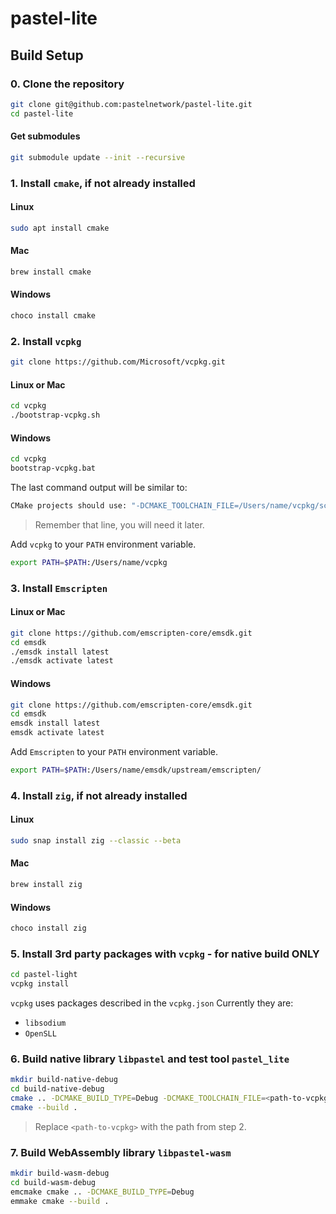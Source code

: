# pastel-lite

## Build Setup

### 0. Clone the repository
``` bash
git clone git@github.com:pastelnetwork/pastel-lite.git
cd pastel-lite
```

#### Get submodules
``` bash
git submodule update --init --recursive
```

### 1. Install `cmake`, if not already installed
#### Linux
``` bash
sudo apt install cmake
```
#### Mac
``` bash
brew install cmake
```
#### Windows
``` bash
choco install cmake
```

### 2. Install `vcpkg`
``` bash
git clone https://github.com/Microsoft/vcpkg.git
```
#### Linux or Mac
``` bash
cd vcpkg
./bootstrap-vcpkg.sh
```
#### Windows
``` bash
cd vcpkg
bootstrap-vcpkg.bat
```
The last command output will be similar to:
``` bash
CMake projects should use: "-DCMAKE_TOOLCHAIN_FILE=/Users/name/vcpkg/scripts/buildsystems/vcpkg.cmake"
```
> Remember that line, you will need it later.

Add `vcpkg` to your `PATH` environment variable.
```bash
export PATH=$PATH:/Users/name/vcpkg
```

### 3. Install `Emscripten`
#### Linux or Mac
``` bash
git clone https://github.com/emscripten-core/emsdk.git
cd emsdk
./emsdk install latest
./emsdk activate latest
```
#### Windows
``` bash
git clone https://github.com/emscripten-core/emsdk.git
cd emsdk
emsdk install latest
emsdk activate latest
```
Add `Emscripten` to your `PATH` environment variable.
```bash
export PATH=$PATH:/Users/name/emsdk/upstream/emscripten/
```

### 4. Install `zig`, if not already installed
#### Linux
``` bash
sudo snap install zig --classic --beta
```
#### Mac
``` bash
brew install zig
```
#### Windows
``` bash
choco install zig
```

### 5. Install 3rd party packages with `vcpkg` - for native build ONLY
``` bash
cd pastel-light
vcpkg install
```
`vcpkg` uses packages described in the `vcpkg.json`
Currently they are:
* `libsodium`
* `OpenSLL`

### 6. Build native library `libpastel` and test tool `pastel_lite` 
``` bash
mkdir build-native-debug
cd build-native-debug
cmake .. -DCMAKE_BUILD_TYPE=Debug -DCMAKE_TOOLCHAIN_FILE=<path-to-vcpkg>/scripts/buildsystems/vcpkg.cmake
cmake --build .
```
> Replace `<path-to-vcpkg>` with the path from step 2.

### 7. Build WebAssembly library `libpastel-wasm` 
``` bash
mkdir build-wasm-debug
cd build-wasm-debug
emcmake cmake .. -DCMAKE_BUILD_TYPE=Debug
emmake cmake --build .
```
